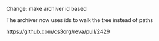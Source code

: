 Change: make archiver id based

The archiver now uses ids to walk the tree instead of paths

https://github.com/cs3org/reva/pull/2429